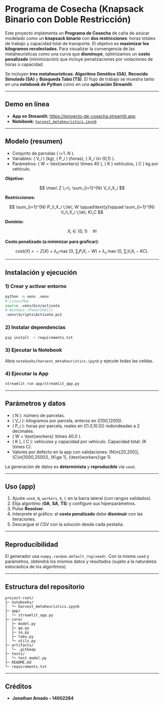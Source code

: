 # Programa de Cosecha (Knapsack Binario con Doble Restricción)

Este proyecto implementa un **Programa de Cosecha** de caña de azúcar modelado como un **knapsack binario** con **dos restricciones**: horas totales de trabajo y capacidad total de transporte. El objetivo es **maximizar los kilogramos recolectados**. Para visualizar la convergencia de las metaheurísticas como una curva que **disminuye**, optimizamos un **costo penalizado** (minimización) que incluye penalizaciones por violaciones de horas o capacidad.

Se incluyen **tres metaheurísticas**: **Algoritmo Genético (GA)**, **Recocido Simulado (SA)** y **Búsqueda Tabú (TS)**. El flujo de trabajo se muestra tanto en una **notebook de Python** como en una **aplicación Streamlit**.

---

## Demo en línea
- **App en Streamlit:** https://proyecto-de-cosecha.streamlit.app
- **Notebook:** [`harvest_metaheuristics.ipynb`](./notebooks/harvest_metaheuristics.ipynb)

---

## Modelo (resumen)

- Conjunto de parcelas \( i=1..N \).
- Variables: \( V_i \) (kg), \( P_i \) (horas), \( X_i \in \{0,1\} \).
- Parámetros: \( W = \text{workers} \times 40 \), \( K \) vehículos, \( C \) kg por vehículo.

**Objetivo:**

$$
\max\ Z \;=\; \sum_{i=1}^{N} V_i\,X_i
$$

**Restricciones:**

$$
\sum_{i=1}^{N} P_i\,X_i \;\le\; W
\qquad\text{y}\qquad
\sum_{i=1}^{N} V_i\,X_i \;\le\; K\,C
$$

**Dominio:**

$$
X_i \in \{0,1\}\quad \forall i
$$

**Costo penalizado (a minimizar para graficar):**

$$
\text{cost}(X) \;=\; -Z(X)\;+\;\lambda_h\,\max\!\Big(0,\ \textstyle\sum_i P_i X_i - W\Big)\;+\;\lambda_c\,\max\!\Big(0,\ \textstyle\sum_i V_i X_i - K C\Big).
$$

---

## Instalación y ejecución

### 1) Crear y activar entorno
```bash
python -m venv .venv
# Linux/Mac
source .venv/bin/activate
# Windows (PowerShell)
.venv\Scripts\Activate.ps1
```

### 2) Instalar dependencias
```bash
pip install -r requirements.txt
```

### 3) Ejecutar la Notebook
Abra `notebooks/harvest_metaheuristics.ipynb` y ejecute todas las celdas.

### 4) Ejecutar la App
```bash
streamlit run app/streamlit_app.py
```

---

## Parámetros y datos
- \( N \): número de parcelas.
- \( V_i \): kilogramos por parcela, enteros en \([100,1200]\).
- \( P_i \): horas por parcela, reales en \([1.0,10.0]\) redondeadas a 2 decimales.
- \( W = \text{workers} \times 40.0 \).
- \( K \), \( C \): vehículos y capacidad por vehículo. Capacidad total: \(K \times C\).
- Valores por defecto en la app con validaciones: \(N\in[20,200]\), \(C\in[1000,2500]\), \(K\ge 1\), \(\text{workers}\ge 1\).

La generación de datos es **determinista** y **reproducible** vía `seed`.

---

## Uso (app)
1. Ajuste `seed`, `N`, `workers`, `K`, `C` en la barra lateral (con rangos validados).
2. Elija algoritmo (**GA**, **SA**, **TS**) y configure sus hiperparámetros.
3. Pulse **Resolver**.
4. Interprete el gráfico: el **costo penalizado** debe **disminuir** con las iteraciones.
5. Descargue el CSV con la solución desde cada pestaña.

---

## Reproducibilidad
El generador usa `numpy.random.default_rng(seed)`. Con la misma `seed` y parámetros, obtendrá los mismos datos y resultados (sujeto a la naturaleza estocástica de los algoritmos).

---

## Estructura del repositorio
```
project-root/
├─ notebooks/
│  └─ harvest_metaheuristics.ipynb
├─ app/
│  └─ streamlit_app.py
├─ core/
│  ├─ model.py
│  ├─ ga.py
│  ├─ sa.py
│  ├─ tabu.py
│  └─ utils.py
├─ artifacts/
│  └─ .gitkeep
├─ tests/
│  └─ test_model.py
├─ README.md
└─ requirements.txt
```

---

## Créditos
- **Jonathan Amado – 14002284**
